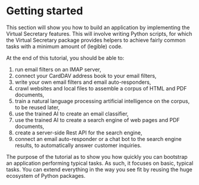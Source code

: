 # Getting started

This section will show you how to build an application by implementing the Virtual Secretary features. This will involve writing Python scripts, for which the Virtual Secretary package provides helpers to achieve fairly common tasks with a minimum amount of (legible) code.

At the end of this tutorial, you should be able to:

1. run email filters on an IMAP server,
2. connect your CardDAV address book to your email filters,
3. write your own email filters and email auto-responders,
4. crawl websites and local files to assemble a corpus of HTML and PDF documents,
5. train a natural language processing artificial intelligence on the corpus, to be reused later,
6. use the trained AI to create an email classifier,
7. use the trained AI to create a search engine of web pages and PDF documents,
8. create a server-side Rest API for the search engine,
9. connect an email auto-responder or a chat bot to the search engine results, to automatically answer customer inquiries.

The purpose of the tutorial as to show you how quickly you can bootstrap an application performing typical tasks. As such, it focuses on basic, typical tasks. You can extend everything in the way you see fit by reusing the huge ecosystem of Python packages.
